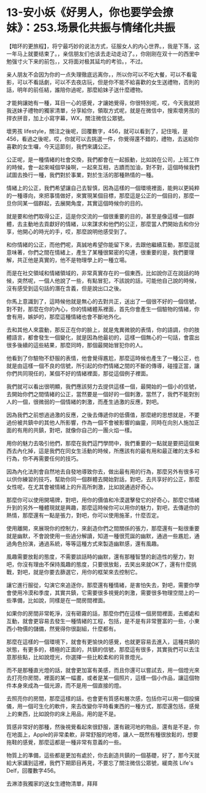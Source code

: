 # 13-安小妖《好男人，你也要学会撩妹》：253.场景化共振与情绪化共振

【暗环的更旅程】，将宁最巧妙的说法方式，征服女人的内心世界。，我是下落，这一年马上就要结束了。，亲信朋友们也该去走动走动了。，你刚刚在双十一的西里中勉强寸火下来的前包，，又将面对极其延均的考验。，不过。

亲人朋友不会因为你的一点失理徹底远离你，，所以你可以不吃大餐，可以不看電影，可以不看話劇，可以不去夜店玩，但是你不能不給喜歡的女生送禮物，否則的話，明年的前任結，誰陪你過呢，那麼給妹子送什麼禮物。

才能夠讓她有一種，耳目一心的感覺，才讓她覺得，你很特別呢，哎，今天我就把我送妹子禮物的獨家清單，分享給你，領取方式呢，就是在微信中，搜索壞男孩的捍衣拼音，加上小寫字幕，WX，關注微信公眾號。

壞男孩 lifestyle，關注之後呢，回覆數字，456，就可以看到了，記住哦，是456，看過之後呢，哎，你就可以去挑選一件，你覺得還不錯的，禮物，去送給你喜歡的女生囉，今天這節刻，我們來講公正。

公正呢，是一種情緒的社會交換，我們都會在一起振動，比如說在公司，上班工作的時候，會一起來喊個早操啊，一起來互相，古蹟而加油，對不對，這個時候我們試圖去換行一種，我們對於事業，對於生活的那種熱情的一種。

情緒上的公正，我們希望讓自己去智慎，因為這樣的一個環境裡面，能夠以更純粹的一種導向，來把事情做好，來實現某個目標，那麼這是公正的一個目的，那麼一旦你同某一個群起，去展開角度，其實這個時候你的目的。

就是要和他們取得公正，這是你交流的一個很重要的目的，甚至是像這樣一個群體，去主動地去貢獻好的情緒，以來謀求和他們的公正，那麼當人們開始去和你分享，他開心的時光的手，哎，那麼說明他感受到了。

和你情緒的公正，而他們呢，真誠地希望你能留下來，去跟他繼續互動，那麼這就意味著，你們之間在情緒上，產生了某種很緊密的勾連，很重要的是，我們要理解，共正他是真實的，他不是物理學上的一種立場。

而是在社交領域和情緒領域的，非常真實存在的一個東西，比如說你正在說話的時候，突然呢，一個人他說了一些，有點冒犯，不該說的話，可能他自己說的時候，沒有感受到這句話的潛在含義，但是說出口之後。

你馬上意識到了，這時候他就是無心的去對共正，送出了一個很不好的一個信號，對不對，那麼在你的內心，你的情緒體系裡面，首先你會產生一個驗物的情緒，你會有用，嫉妒的，那麼這種情緒也會不斷地外化。

去和其他人來震動，那反正在你的臉上，就是鬼異微貌的表情，你的語調，你的肢體語言，都會發生一個變化，就是因為他最初的，這樣一個無心的一句話，會震出很多後續的這些結果，那麼同時，那個最開始冒犯你的人。

他看到了你驗物不舒服的表情，他會覺得尷尬，那麼這時候也產生了一種公正，也就是由這樣一個不良的信號，所引起的你們情緒之間的不斷的傳導，碰撞正當，讓你們共同現任的，某個不好的情緒裡面，那從這個例子裡面。

我們就可以看出很明顯，我們應該努力去提供這樣一個，最開始的一個小的信號，去開始你們之間情緒的公正，當然要是一個好的一個刺激，當然了，我們不能對別人的一個，很微弱的一個情緒的刺激，而產生過激的反應，對吧。

因為我們之前想過過激的反應，之後去傳遞你的低價值，那麼總的思想就是，不要過份被共鎮中的其他人所影響，作為一個不會被影響的幽靈，同時在向別人施加正面的有用的共鎮，對吧，就像你自己的一團火焰一樣。

用你的魅力去吸引他們，那麼在我們這門學問中，我們重要的一點就是要把這個東西去內化掉，這是我們在同女生活動的時候，所應該有的最有用和最正確的太多和行為，你不再需要任何的技巧。

因為內化法則會自然地去自發地導致你去，做出最有用的行為，那麼另外有很多可以供你練習的技巧，幫助你同一個群體去開始對話，對吧，去共享好的公正，那麼女性呢，在尤其會被情緒上的升高所刺激，比如說通過好奇心。

那麼你可以使用開場牌，對吧，用你的價值和冷漠選擊發它的好奇心，那麼它情緒升到的另外一種體現就是興趣，那麼這時候你可以用你的魅力，對吧，去傳遞你的熱情，那麼還有一點是張力，對吧，你可以使用施革，什麼否定。

使用離開，來展現你的控制力，來創造你們之間關係的張力，那麼還有一點很重要就是幽默，不會說使用一些過分解讀，知道一種很荒誕的幽默，通過一些尷尬，通過角色扮演，通過系統，等等這種方式來製造幽默感，還有風趣。

風趣需要放鬆的態度，不需要談話時的幽默，還有那種智慧的創造性的壓力，對吧，你沒有理由不保持風趣的態度，只要很放鬆，去笑出來就OK了，還有什麼挑戰，對吧，就是你要去篩選它，用你的框架來去控制它。

讓它進行服從，勾演它來追逐你，那麼還有種情緒，是害怕失去，對吧，需要你學會使用冷漠和季度，其實共鎮，它需要很多視覺的刺激，需要很多物理空間上的一些準備，比如說，同樣是在一間房間裡面。

如果你的房間非常乾淨，沒有砸霧的話，那麼你們在這樣一個房間裡面，去鄉處和互動，就會更容易去發生一種情緒的工程，包括，是不是有非常豐富的一些，小東西小物價的儲備，然覺得你很副組，什麼都有。

那麼在這樣的一個環境下，就會有更愉快的感覺，也就更容易去進入，這種共鎮的狀態，有更多的，積極的正面的，共鎮的信號，那麼這有很多，其實我們可以去注意那些點，比如說燈光，你選擇一些比較柔和的背景燈光。

而不是那種直光燈的話，就會更加富有美感，而且你還可以嘗試去，用一個燈光來去打亮你房間，裡面的某一幅畫，或者是某一個照片，這樣一個小作品，讓這個物件本身來成為一個光源，而不是用一個直接的燈。

去照亮你的房間，那麼這樣的話，也會更有質感和層次感，包括你可以用一個投擁儀，用一個可生化的軟件，來去改變你平時看東西的一種方式，那麼還包括，感覺上的東西，比如說你的床上用品，用的是不是。

質感非常好的那種，然後視覺看起來很舒服，還有親河地的物品，還有是不是，你在地面上，Apple的非常柔軟，非常舒服的地塔，讓人一既然有種很放鬆的，想要拖鞋的感覺，那麼這都是一種非常有意義的一些。

物質上的準備，這些都是更加有處於，你去創造共鎮的一個基礎，好了，那今天就給大家講到這裡，我們下期節目再見，不要忘了關注微信公眾號，緩南孩 Life's Delf，回覆數字456。

去淋漆我獨家的送女生禮物清單，拜拜